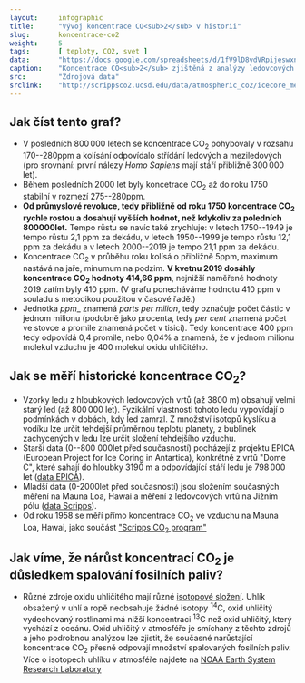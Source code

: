 ```yaml
---
layout:     infographic
title:      "Vývoj koncentrace CO<sub>2</sub> v historii"
slug:       koncentrace-co2
weight:     5
tags:       [ teploty, CO2, svet ]
data:       "https://docs.google.com/spreadsheets/d/1fV9lD8vdVRpijeswxnuqDnbRQOXayiP_mTLZvDOflmQ/edit?usp=sharing"
caption:    "Koncentrace CO<sub>2</sub> zjištěná z analýzy ledovcových vrtů EPICA v Antarktidě a z přímých měření na Mauna Loa, Hawai."
src:	    "Zdrojová data"
srclink:    "http://scrippsco2.ucsd.edu/data/atmospheric_co2/icecore_merged_products"
---
```


## Jak číst tento graf?

* V posledních 800&thinsp;000 letech se koncentrace CO<sub>2</sub> pohybovaly v rozsahu 170--280ppm a kolísání odpovídalo střídání ledových a meziledových (pro srovnání: první nálezy *Homo Sapiens* mají stáří přibližně 300&thinsp;000 let).
* Během posledních 2000 let byly koncetrace CO<sub>2</sub> až do roku 1750 stabilní v rozmezí 275--280ppm.
* __Od průmyslové revoluce, tedy přibližně od roku 1750 koncentrace CO<sub>2</sub> rychle rostou a dosahují vyšších hodnot, než kdykoliv za poledních 800000let.__ Tempo růstu se navíc také zrychluje: v letech 1750--1949 je tempo růstu 2,1 ppm za dekádu, v letech 1950--1999 je tempo růstu 12,1 ppm za dekádu a v letech 2000--2019 je tempo 21,1 ppm za dekádu.
* Koncentrace CO<sub>2</sub> v průběhu roku kolísá o přibližně 5ppm, maximum nastává na jaře, minumum na podzim. __V kvetnu 2019 dosáhly koncentrace CO<sub>2</sub> hodnoty 414,66 ppm__, nejnižší naměřené hodnoty 2019 zatím byly 410 ppm. (V grafu ponecháváme hodnotu 410 ppm v souladu s metodikou použitou v časové řadě.)
* Jednotka _ppm__ znamená *parts per milion*, tedy označuje počet částic v jednom milionu (podobně jako procenta, tedy *per cent* znamená počet ve stovce a promile znamená počet v tisici). Tedy koncentrace 400 ppm tedy odpovídá 0,4 promile, nebo 0,04% a znamená, že v jednom milionu molekul vzduchu je 400 molekul oxidu uhličitého.

## Jak se měří historické koncentrace CO<sub>2</sub>?

* Vzorky ledu z hloubkových ledovcových vrtů (až 3800 m) obsahují velmi starý led (až 800&thinsp;000 let). Fyzikální vlastnosti tohoto ledu vypovídají o podmínkách v dobách, kdy led zamrzl. Z množství isotopů kyslíku a vodíku lze určit tehdejší průměrnou teplotu planety, z bublinek zachycených v ledu lze určit složení tehdejšího vzduchu.
* Starší data (0--800 000let před současností) pocházejí z projektu EPICA (European Project for Ice Coring in Antartica), konkrétně z vrtů "Dome C", které sahají do hloubky 3190 m a odpovídající stáří ledu je 798&thinsp;000 let ([data EPICA](ftp://ftp.ncdc.noaa.gov/pub/data/paleo/icecore/antarctica/epica_domec/edc-co2-2008.xls)).
* Mladší data (0-2000let před současností) jsou složením současných měření na Mauna Loa, Hawai a měření z ledovcových vrtů na Jižním pólu ([data Scripps](http://scrippsco2.ucsd.edu/data/atmospheric_co2/icecore_merged_products)).
* Od roku 1958 se měří přímo koncentrace CO<sub>2</sub> ve vzduchu na Mauna Loa, Hawai, jako součást ["Scripps CO<sub>2</sub> program"](https://scripps.ucsd.edu/programs/keelingcurve/)

## Jak víme, že nárůst koncentrací CO<sub>2</sub> je důsledkem spalování fosilních paliv?

* Různé zdroje oxidu uhličitého mají různé [isotopové složení](https://cs.wikipedia.org/wiki/Izotopy_uhl%C3%ADku). Uhlík obsažený v uhlí a ropě neobsahuje žádné isotopy <sup>14</sup>C, oxid uhličitý vydechovaný rostlinami má nižší koncentraci <sup>13</sup>C než oxid uhličitý, který vychází z oceánu. Oxid uhličitý v atmosféře je smíchaný z těchto zdrojů a jeho podrobnou analýzou lze zjistit, že současné narůstající koncentrace CO<sub>2</sub> přesně odpovají množství spalovaných fosilních paliv. Více o isotopech uhlíku v atmosféře najdete na [NOAA Earth System Research Laboratory](https://www.esrl.noaa.gov/gmd/outreach/isotopes/mixing.html)
